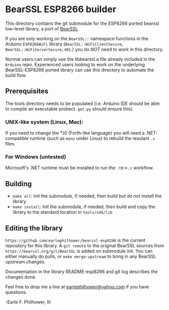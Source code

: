# BearSSL ESP8266 builder

This directory contains the git submodule for the ESP8266 ported bearssl low-level library, a port of [BearSSL](https://www.bearssl.org)

If you are only working on the `BearSSL::` namespace functions in the
Arduino `ESP8266WiFi` library (`BearSSL::WiFiClientSecure`,
`BearSSL::WiFiServerSecure`, etc.) you do _NOT_ need to work in this
directory.  

Normal users can simply use the libbearssl.a file already included in
the `Arduino` repo.  Experienced users looking to work on the underlying
BearSSL-ESP8266 ported library can use this directory to automate the
build flow.


## Prerequisites
The tools directory needs to be populated (i.e. Arduino IDE should be able
to compile an executable probect. `get.py` should ensure this).

### UNIX-like system (Linux, Mac):
If you need to change the *.t0 (Forth-like language) you will need a
.NET-compatible runtime (such as `mono` under Linux) to rebuild the
resulant `.c` files.

### For Windows (untested)
Microsoft's .NET runtime must be installed to run the `.t0`->`.c` workflow.


## Building
* `make all`: Init the submodule, if needed, then build _but do not install_ the library
* `make install`: Init the submodule, if needed, then build and copy the library to the standard location in `tools/sdk/lib`

## Editing the library
`https://github.com/earlephilhower/bearssl-esp8266` is the current repository
for this library.  A `git remote` to the original BearSSL sources from
`https://bearssl.org/git/BearSSL` is added on submodule init.  You can either
manually do pulls, or `make merge-upstream` to bring in any BearSSL upstream
changes.

Documentation in the library README-esp8266 and git log describes the changes done.


Feel free to drop me a line at <earlephilhower@yahoo.com> if you have questions.

-Earle F. Philhower, III
